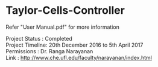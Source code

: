 # Taylor-Cells-Controller
Refer "User Manual.pdf" for more information <br />

Project Status  : Completed <br />
Project Timeline: 20th December 2016 to 5th April 2017 <br />
Permissions     : Dr. Ranga Narayanan<br /> 
Link            : http://www.che.ufl.edu/faculty/narayanan/index.html <br />
